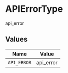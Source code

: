 # APIErrorType

api_error


## Values

| Name        | Value       |
| ----------- | ----------- |
| `API_ERROR` | api_error   |